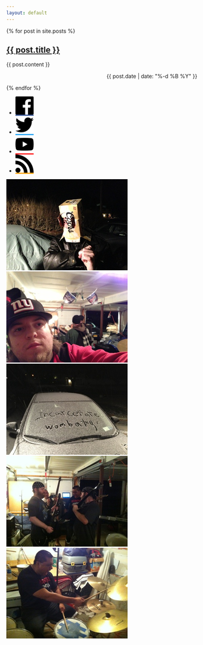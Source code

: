 ```yaml
---
layout: default
---
```

<div class="row">
  <div class="left column notes">
{% for post in site.posts %}
<div>
<a href="{{ post.url }}"><h2>{{ post.title }}</h2></a>
<p>{{ post.content }}</p>
<p style="text-align: right;">{{ post.date | date: "%-d %B %Y" }}</p>
</div>
{% endfor %}
  </div>
  <div class="right column">
    <ul class="links">
      <li><a href="https://facebook.com/incarceratedwombats" style="background-color: #3B5998;"><img src="/images/facebook.svg" alt="Facebook"></a></li>
      <li><a href="https://twitter.com/followthewombat" style="background-color: #1da1f2;"><img src="/images/twitter.svg" alt="Twitter"></a></li>
      <li><a href="https://youtube.com/user/followthewombat" style="background-color: #f00;"><img src="/images/youtube.svg" alt="YouTube"></a></li>
      <li><a href="/rss" style="background-color: #ffa500;"><img src="/images/rss.svg" alt="RSS"></a></li>
    </ul>
    <div class="thumbnails">
      <a href="/images/photos/00126.jpg" data-fancybox="gallery"><img src="/images/photos/320x/00126.jpg" alt=""></a>
      <a href="/images/photos/00125.jpg" data-fancybox="gallery"><img src="/images/photos/320x/00125.jpg" alt=""></a>
      <a href="/images/photos/00124.jpg" data-fancybox="gallery"><img src="/images/photos/320x/00124.jpg" alt=""></a>
      <a href="/images/photos/00123.jpg" data-fancybox="gallery"><img src="/images/photos/320x/00123.jpg" alt=""></a>
      <a href="/images/photos/00122.jpg" data-fancybox="gallery"><img src="/images/photos/320x/00122.jpg" alt=""></a>
    </div>
  </div>
</div>